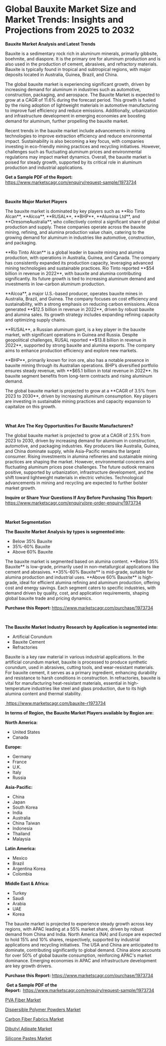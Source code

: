<p><h1>Global Bauxite Market Size and Market Trends: Insights and Projections from 2025 to 2032</h1></p><p><strong>Bauxite Market Analysis and Latest Trends</strong></p>
<p><p>Bauxite is a sedimentary rock rich in aluminum minerals, primarily gibbsite, boehmite, and diaspore. It is the primary ore for aluminum production and is also used in the production of cement, abrasives, and refractory materials. Bauxite is typically found in tropical and subtropical regions, with major deposits located in Australia, Guinea, Brazil, and China.</p><p>The global bauxite market is experiencing significant growth, driven by increasing demand for aluminum in industries such as automotive, construction, packaging, and aerospace. The Bauxite Market is expected to grow at a CAGR of 11.6% during the forecast period. This growth is fueled by the rising adoption of lightweight materials in automotive manufacturing to improve fuel efficiency and reduce emissions. Additionally, urbanization and infrastructure development in emerging economies are boosting demand for aluminum, further propelling the bauxite market.</p><p>Recent trends in the bauxite market include advancements in mining technologies to improve extraction efficiency and reduce environmental impact. Sustainability is also becoming a key focus, with companies investing in eco-friendly mining practices and recycling initiatives. However, challenges such as fluctuating aluminum prices and environmental regulations may impact market dynamics. Overall, the bauxite market is poised for steady growth, supported by its critical role in aluminum production and industrial applications.</p></p>
<p><strong>Get a Sample PDF of the Report:&nbsp;</strong> <a href="https://www.marketscagr.com/enquiry/request-sample/1973734?utm_campaign=1999&utm_medium=2&utm_source=Github&utm_content=ia&utm_term=26012025&utm_id=bauxite">https://www.marketscagr.com/enquiry/request-sample/1973734</a></p>
<p>&nbsp;</p>
<p><strong>Bauxite Major Market Players</strong></p>
<p><p>The bauxite market is dominated by key players such as **Rio Tinto Alcan**, **Alcoa**, **RUSAL**, **BHP**, **Alumina Ltd**, and **OresomeAustralia**, who collectively control a significant share of global production and supply. These companies operate across the bauxite mining, refining, and alumina production value chain, catering to the growing demand for aluminum in industries like automotive, construction, and packaging.</p><p>**Rio Tinto Alcan** is a global leader in bauxite mining and alumina production, with operations in Australia, Guinea, and Canada. The company has consistently expanded its production capacity, leveraging advanced mining technologies and sustainable practices. Rio Tinto reported **$54 billion in revenue in 2022**, with bauxite and alumina contributing significantly. Its future growth is tied to increasing aluminum demand and investments in low-carbon aluminum production.</p><p>**Alcoa**, a major U.S.-based producer, operates bauxite mines in Australia, Brazil, and Guinea. The company focuses on cost efficiency and sustainability, with a strong emphasis on reducing carbon emissions. Alcoa generated **$12.5 billion in revenue in 2022**, driven by robust bauxite and alumina sales. Its growth strategy includes expanding refining capacity and optimizing supply chains.</p><p>**RUSAL**, a Russian aluminum giant, is a key player in the bauxite market, with significant operations in Guinea and Russia. Despite geopolitical challenges, RUSAL reported **$13.8 billion in revenue in 2022**, supported by strong bauxite and alumina exports. The company aims to enhance production efficiency and explore new markets.</p><p>**BHP**, primarily known for iron ore, also has a notable presence in bauxite mining through its Australian operations. BHP’s diversified portfolio ensures steady revenue, with **$65.1 billion in total revenue in 2022**. Its bauxite segment benefits from long-term contracts and rising aluminum demand.</p><p>The global bauxite market is projected to grow at a **CAGR of 3.5% from 2023 to 2030**, driven by increasing aluminum consumption. Key players are investing in sustainable mining practices and capacity expansion to capitalize on this growth.</p></p>
<p>&nbsp;</p>
<p><strong>What Are The Key Opportunities For Bauxite Manufacturers?</strong></p>
<p><p>The global bauxite market is projected to grow at a CAGR of 2.5% from 2023 to 2030, driven by increasing demand for aluminum in construction, automotive, and packaging industries. Key producers like Australia, Guinea, and China dominate supply, while Asia-Pacific remains the largest consumer. Rising investments in alumina refineries and sustainable mining practices are shaping the market. However, environmental concerns and fluctuating aluminum prices pose challenges. The future outlook remains positive, supported by urbanization, infrastructure development, and the shift toward lightweight materials in electric vehicles. Technological advancements in mining and recycling are expected to further bolster market growth.</p></p>
<p><strong>Inquire or Share Your Questions If Any Before Purchasing This Report:</strong> <a href="https://www.marketscagr.com/enquiry/pre-order-enquiry/1973734?utm_campaign=1999&utm_medium=2&utm_source=Github&utm_content=ia&utm_term=26012025&utm_id=bauxite">https://www.marketscagr.com/enquiry/pre-order-enquiry/1973734</a></p>
<p>&nbsp;</p>
<p><strong>Market Segmentation</strong></p>
<p><strong>The Bauxite Market Analysis by types is segmented into:</strong></p>
<p><ul><li>Below 35% Bauxite</li><li>35%-60% Bauxite</li><li>Above 60% Bauxite</li></ul></p>
<p><p>The bauxite market is segmented based on alumina content. **Below 35% Bauxite** is low-grade, primarily used in non-metallurgical applications like cement and abrasives. **35%-60% Bauxite** is mid-grade, suitable for alumina production and industrial uses. **Above 60% Bauxite** is high-grade, ideal for efficient alumina refining and aluminum production, offering cost and energy savings. Each segment caters to specific industries, with demand driven by quality, cost, and application requirements, shaping global bauxite trade and pricing dynamics.</p></p>
<p><strong>Purchase this Report:&nbsp;</strong><a href="https://www.marketscagr.com/purchase/1973734?utm_campaign=1999&utm_medium=2&utm_source=Github&utm_content=ia&utm_term=26012025&utm_id=bauxite">https://www.marketscagr.com/purchase/1973734</a></p>
<p>&nbsp;</p>
<p><strong>The Bauxite Market Industry Research by Application is segmented into:</strong></p>
<p><ul><li>Artificial Corundum</li><li>Bauxite Cement</li><li>Refractories</li></ul></p>
<p><p>Bauxite is a key raw material in various industrial applications. In the artificial corundum market, bauxite is processed to produce synthetic corundum, used in abrasives, cutting tools, and wear-resistant materials. For bauxite cement, it serves as a primary ingredient, enhancing durability and resistance to harsh conditions in construction. In refractories, bauxite is vital for manufacturing heat-resistant materials, essential in high-temperature industries like steel and glass production, due to its high alumina content and thermal stability.</p></p>
<p><a href="https://www.marketscagr.com/bauxite-r1973734?utm_campaign=1999&utm_medium=2&utm_source=Github&utm_content=ia&utm_term=26012025&utm_id=bauxite">&nbsp;https://www.marketscagr.com/bauxite-r1973734</a></p>
<p><strong>In terms of Region, the Bauxite Market Players available by Region are:</strong></p>
<p>
    <p> <strong> North America: </strong>
        <ul>
            <li>United States</li>
            <li>Canada</li>
        </ul>
        </p> 
    <p> <strong> Europe: </strong>
        <ul>
            <li>Germany</li>
            <li>France</li>
            <li>U.K.</li>
            <li>Italy</li>
            <li>Russia</li>
        </ul>
        </p> 
    <p> <strong> Asia-Pacific: </strong>
        <ul>
            <li>China</li>
            <li>Japan</li>
            <li>South Korea</li>
            <li>India</li>
            <li>Australia</li>
            <li>China Taiwan</li>
            <li>Indonesia</li>
            <li>Thailand</li>
            <li>Malaysia</li>
        </ul>
        </p> 
    <p> <strong> Latin America: </strong>
        <ul>
            <li>Mexico</li>
            <li>Brazil</li>
            <li>Argentina Korea</li>
            <li>Colombia</li>
        </ul>
        </p> 
    <p> <strong> Middle East & Africa: </strong>
        <ul>
            <li>Turkey</li>
            <li>Saudi</li>
            <li>Arabia</li>
            <li>UAE</li>
            <li>Korea</li>
        </ul>
    </p>
    </p>
<p><p>The bauxite market is projected to experience steady growth across key regions, with APAC leading at a 55% market share, driven by robust demand from China and India. North America (NA) and Europe are expected to hold 15% and 10% shares, respectively, supported by industrial applications and recycling initiatives. The USA and China are anticipated to dominate, contributing significantly to global demand. China alone accounts for over 50% of global bauxite consumption, reinforcing APAC's market dominance. Emerging economies in APAC and infrastructure development are key growth drivers.</p></p>
<p><strong>Purchase this Report: </strong><a href="https://www.marketscagr.com/purchase/1973734?utm_campaign=1999&utm_medium=2&utm_source=Github&utm_content=ia&utm_term=26012025&utm_id=bauxite">https://www.marketscagr.com/purchase/1973734</a></p>
<p>&nbsp;<strong>Get a Sample PDF of the Report:&nbsp;&nbsp;</strong><a href="https://www.marketscagr.com/enquiry/request-sample/1973734?utm_campaign=1999&utm_medium=2&utm_source=Github&utm_content=ia&utm_term=26012025&utm_id=bauxite">https://www.marketscagr.com/enquiry/request-sample/1973734</a></p>
<p><strong></strong></p>
<p><p><a href="https://github.com/mookiesville/Market-Research-Report-List-1/blob/main/pva-fiber-market.md?utm_campaign=1999&utm_medium=2&utm_source=Github&utm_content=ia&utm_term=26012025&utm_id=bauxite">PVA Fiber Market</a></p><p><a href="https://github.com/willjis/Market-Research-Report-List-1/blob/main/dispersible-polymer-powders-market.md?utm_campaign=1999&utm_medium=2&utm_source=Github&utm_content=ia&utm_term=26012025&utm_id=bauxite">Dispersible Polymer Powders Market</a></p><p><a href="https://github.com/OlenFleming68/Market-Research-Report-List-1/blob/main/carbon-fiber-fabrics-market.md?utm_campaign=1999&utm_medium=2&utm_source=Github&utm_content=ia&utm_term=26012025&utm_id=bauxite">Carbon Fiber Fabrics Market</a></p><p><a href="https://github.com/marlanamarvn/Market-Research-Report-List-1/blob/main/dibutyl-adipate-market.md?utm_campaign=1999&utm_medium=2&utm_source=Github&utm_content=ia&utm_term=26012025&utm_id=bauxite">Dibutyl Adipate Market</a></p><p><a href="https://github.com/XavierTyler76/Market-Research-Report-List-1/blob/main/silicone-pastes-market.md?utm_campaign=1999&utm_medium=2&utm_source=Github&utm_content=ia&utm_term=26012025&utm_id=bauxite">Silicone Pastes Market</a></p></p>
